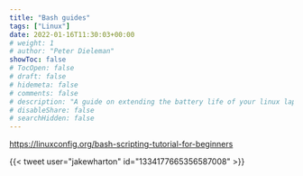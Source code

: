 ```yaml
---
title: "Bash guides"
tags: ["Linux"]
date: 2022-01-16T11:30:03+00:00
# weight: 1
# author: "Peter Dieleman"
showToc: false
# TocOpen: false
# draft: false
# hidemeta: false
# comments: false
# description: "A guide on extending the battery life of your linux laptop"
# disableShare: false
# searchHidden: false
---
```


https://linuxconfig.org/bash-scripting-tutorial-for-beginners

{{< tweet user="jakewharton" id="1334177665356587008" >}}
